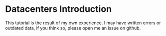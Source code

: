 # Datacenters Introduction

This tutorial is the result of my own experience.
I may have written errors or outdated data, if you think so, please open me an issue on github.
